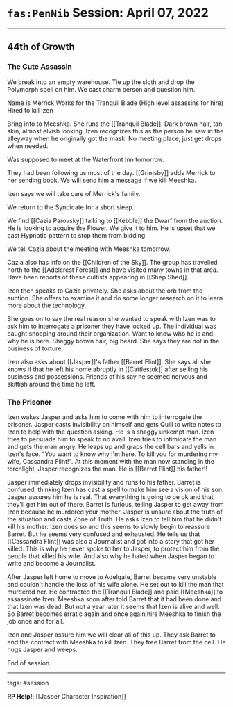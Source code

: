 # `fas:PenNib` Session: April 07, 2022
---

## 44th of Growth

### The Cute Assassin
We break into an empty warehouse. Tie up the sloth and drop the Polymorph spell on him. We cast charm person and question him.

Name is Merrick
Works for the Tranquil Blade (High level assassins for hire)
Hired to kill Izen

Bring info to Meeshka. She runs the [[Tranquil Blade]]. Dark brown hair, tan skin, almost elvish looking. Izen recognizes this as the person he saw in the alleyway when he originally got the mask.
No meeting place, just get drops when needed.

Was supposed to meet at the Waterfront Inn tomorrow.

They had been following us most of the day.
[[Grimsby]] adds Merrick to her sending book.
We will send him a message if we kill Meeshka.

Izen says we will take care of Merrick's family.

We return to the Syndicate for a short sleep.

We find [[Cazia Parovsky]] talking to [[Kebble]] the Dwarf from the auction. He is looking to acquire the Flower. We give it to him. He is upset that we cast Hypnotic pattern to stop them from bidding.

We tell Cazia about the meeting with Meeshka tomorrow.

Cazia also has info on the [[Children of the Sky]]. The group has travelled north to the [[Adelcrest Forest]] and have visited many towns in that area. Have been reports of these cultists appearing in [[Shep Shed]].

Izen then speaks to Cazia privately. She asks about the orb from the auction. She offers to examine it and do some longer research on it to learn more about the technology.

She goes on to say the real reason she wanted to speak with Izen was to ask him to interrogate a prisoner they have locked up. The individual was caught snooping around their organization. Want to know who he is and why he is here. Shaggy brown hair, big beard. She says they are not in the business of torture.

Izen also asks about [[Jasper]]'s father [[Barret Flint]]. She says all she knows if that he left his home abruptly in [[Cattlestok]] after selling his business and possessions. Friends of his say he seemed nervous and skittish around the time he left.

### The Prisoner
Izen wakes Jasper and asks him to come with him to interrogate the prisoner. Jasper casts invisibility on himself and gets Quill to write notes to Izen to help with the question asking.
He is a shaggy unkempt man. Izen tries to persuade him to speak to no avail. Izen tries to intimidate the man and gets the man angry. He leaps up and graps the cell bars and yells in Izen's face. "You want to know why I'm here. To kill you for murdering my wife, Cassandra Flint!". At this moment with the man now standing in the torchlight, Jasper recognizes the man. He is [[Barret Flint]] his father!!

Jasper immediately drops invisibility and runs to his father. Barret is confused, thinking Izen has cast a spell to make him see a vision of his son. Jasper assures him he is real. That everything is going to be ok and that they'll get him out of there. Barret is furious, telling Jasper to get away from Izen because he murdered your mother. Jasper is unsure about the truth of the situation and casts Zone of Truth. He asks Izen to tell him that he didn't kill his mother. Izen does so and this seems to slowly begin to reassure Barret. But he seems very confused and exhausted. He tells us that [[Cassandra Flint]] was also a Journalist and got into a story that got her killed. This is why he never spoke to her to Jasper, to protect him from the people that killed his wife. And also why he hated when Jasper began to write and become a Journalist.

After Jasper left home to move to Adelgate, Barret became very unstable and couldn't handle the loss of his wife alone. He set out to kill the man that murdered her. He contracted the [[Tranquil Blade]] and paid [[Meeshka]] to assassinate Izen. Meeshka soon after told Barret that it had been done and that Izen was dead. But not a year later it seems that Izen is alive and well. So Barret becomes erratic again and once again hire Meeshka to finish the job once and for all. 

Izen and Jasper assure him we will clear all of this up. They ask Barret to end the contract with Meeshka to kill Izen.  They free Barret from the cell. He hugs Jasper and weeps. 

End of session.

---

tags: #session

**RP Help!**: [[Jasper Character Inspiration]]
